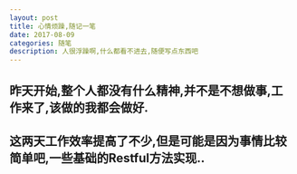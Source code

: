 ```yaml
---
layout: post
title: 心情烦躁,随记一笔
date: 2017-08-09
categories: 随笔
description: 人很浮躁啊,什么都看不进去,随便写点东西吧
---
```


## 昨天开始,整个人都没有什么精神,并不是不想做事,工作来了,该做的我都会做好.

## 这两天工作效率提高了不少,但是可能是因为事情比较简单吧,一些基础的Restful方法实现..